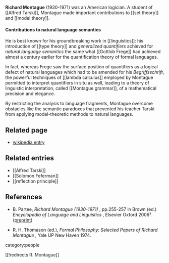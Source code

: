 
**Richard Montague** (1930-1971) was an American logician. A student of [[Alfred Tarski]], Montague made important contributions to [[set theory]] and [[model theory]].

#### Contributions to natural language semantics

He is best known for his groundbreaking work in [[linguistics]]: his introduction of [[type theory]] and _generalized quantifiers_ achieved for _natural language semantics_ the same what [[Gottlob Frege]] had achieved almost a century earlier for the quantification theory of formal languages.

In fact, whereas Frege saw the surface position of quantifiers as a logical defect of natural languages which had to be amended for his _Begriffsschrift_, the powerful techniques of [[lambda calculus]] employed by Montague permitted to interpret quantifiers in situ as well, leading to a theory of linguistic interpretation, called [[Montague grammar]], of a mathematical precision and elegance.

By restricting the analysis to language fragments, Montague overcome obstacles like the semantic paradoxes that prevented his teacher Tarski from applying model-theoretic methods to natural languages.

## Related page

* [wikipedia entry](https://en.wikipedia.org/wiki/Richard_Montague)

## Related entries

* [[Alfred Tarski]]
* [[Solomon Feferman]]
* [[reflection principle]]

## References

* B. Partee, _Richard Montague (1930-1971)_ , pp.255-257 in Brown (ed.) _Encyclopedia of Language and Linguistics_ , Elsevier Oxford 2006&#178;. ([preprint](http://people.umass.edu/partee/docs/Richard_Montague_by_Partee_05.pdf))

* R. H. Thomason (ed.), _Formal Philosophy: Selected Papers of Richard Montague_ , Yale UP New Haven 1974.

category:people

[[!redirects R. Montague]]
